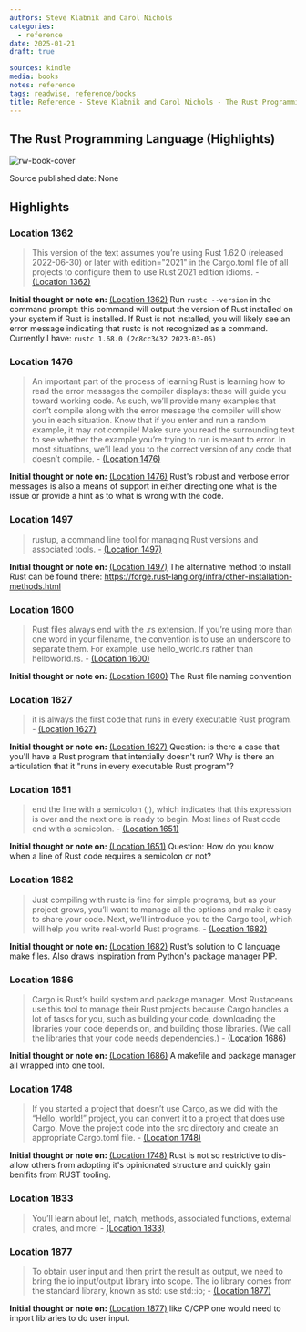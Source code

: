 ```yaml
---
authors: Steve Klabnik and Carol Nichols
categories:
  - reference
date: 2025-01-21
draft: true

sources: kindle
media: books
notes: reference
tags: readwise, reference/books
title: Reference - Steve Klabnik and Carol Nichols - The Rust Programming Language
---
```


## The Rust Programming Language (Highlights)

![rw-book-cover](https://m.media-amazon.com/images/I/71aCEjlQBoL._SY160.jpg)

Source published date: None

## Highlights

### Location 1362

> This version of the text assumes you’re using Rust 1.62.0 (released 2022-06-30) or later with edition="2021" in the Cargo.toml file of all projects to configure them to use Rust 2021 edition idioms.
> \- [(Location 1362)](https://readwise.io/to_kindle?action=open&asin=B0B7QTX8LL&location=1362)

**Initial thought or note on:** [(Location 1362)](https://readwise.io/to_kindle?action=open&asin=B0B7QTX8LL&location=1362)
Run `rustc --version` in the command prompt: this command will output the version of Rust installed on your system if Rust is installed. If Rust is not installed, you will likely see an error message indicating that rustc is not recognized as a command. Currently I have: `rustc 1.68.0 (2c8cc3432 2023-03-06)`

### Location 1476

> An important part of the process of learning Rust is learning how to read the error messages the compiler displays: these will guide you toward working code. As such, we’ll provide many examples that don’t compile along with the error message the compiler will show you in each situation. Know that if you enter and run a random example, it may not compile! Make sure you read the surrounding text to see whether the example you’re trying to run is meant to error. In most situations, we’ll lead you to the correct version of any code that doesn’t compile.
> \- [(Location 1476)](https://readwise.io/to_kindle?action=open&asin=B0B7QTX8LL&location=1476)

**Initial thought or note on:** [(Location 1476)](https://readwise.io/to_kindle?action=open&asin=B0B7QTX8LL&location=1476)
Rust's robust and verbose error messages is also a means of support in either directing one what is the issue or provide a hint as to what is wrong with the code.

### Location 1497

> rustup, a command line tool for managing Rust versions and associated tools.
> \- [(Location 1497)](https://readwise.io/to_kindle?action=open&asin=B0B7QTX8LL&location=1497)

**Initial thought or note on:** [(Location 1497)](https://readwise.io/to_kindle?action=open&asin=B0B7QTX8LL&location=1497)
The alternative method to install Rust can be found there: https://forge.rust-lang.org/infra/other-installation-methods.html

### Location 1600

> Rust files always end with the .rs extension. If you’re using more than one word in your filename, the convention is to use an underscore to separate them. For example, use hello_world.rs rather than helloworld.rs.
> \- [(Location 1600)](https://readwise.io/to_kindle?action=open&asin=B0B7QTX8LL&location=1600)

**Initial thought or note on:** [(Location 1600)](https://readwise.io/to_kindle?action=open&asin=B0B7QTX8LL&location=1600)
The Rust file naming convention

### Location 1627

> it is always the first code that runs in every executable Rust program.
> \- [(Location 1627)](https://readwise.io/to_kindle?action=open&asin=B0B7QTX8LL&location=1627)

**Initial thought or note on:** [(Location 1627)](https://readwise.io/to_kindle?action=open&asin=B0B7QTX8LL&location=1627)
Question: is there a case that you'll have a Rust program that intentially doesn't run? Why is there an articulation that it "runs in every executable Rust program"?

### Location 1651

> end the line with a semicolon (;), which indicates that this expression is over and the next one is ready to begin. Most lines of Rust code end with a semicolon.
> \- [(Location 1651)](https://readwise.io/to_kindle?action=open&asin=B0B7QTX8LL&location=1651)

**Initial thought or note on:** [(Location 1651)](https://readwise.io/to_kindle?action=open&asin=B0B7QTX8LL&location=1651)
Question: How do you know when a line of Rust code requires a semicolon or not?

### Location 1682

> Just compiling with rustc is fine for simple programs, but as your project grows, you’ll want to manage all the options and make it easy to share your code. Next, we’ll introduce you to the Cargo tool, which will help you write real-world Rust programs.
> \- [(Location 1682)](https://readwise.io/to_kindle?action=open&asin=B0B7QTX8LL&location=1682)

**Initial thought or note on:** [(Location 1682)](https://readwise.io/to_kindle?action=open&asin=B0B7QTX8LL&location=1682)
Rust's solution to C language make files. Also draws inspiration from Python's package manager PIP.

### Location 1686

> Cargo is Rust’s build system and package manager. Most Rustaceans use this tool to manage their Rust projects because Cargo handles a lot of tasks for you, such as building your code, downloading the libraries your code depends on, and building those libraries. (We call the libraries that your code needs dependencies.)
> \- [(Location 1686)](https://readwise.io/to_kindle?action=open&asin=B0B7QTX8LL&location=1686)

**Initial thought or note on:** [(Location 1686)](https://readwise.io/to_kindle?action=open&asin=B0B7QTX8LL&location=1686)
A makefile and package manager all wrapped into one tool.

### Location 1748

> If you started a project that doesn’t use Cargo, as we did with the “Hello, world!” project, you can convert it to a project that does use Cargo. Move the project code into the src directory and create an appropriate Cargo.toml file.
> \- [(Location 1748)](https://readwise.io/to_kindle?action=open&asin=B0B7QTX8LL&location=1748)

**Initial thought or note on:** [(Location 1748)](https://readwise.io/to_kindle?action=open&asin=B0B7QTX8LL&location=1748)
Rust is not so restrictive to dis-allow others from adopting it's opinionated structure and quickly gain benifits from RUST tooling.

### Location 1833

> You’ll learn about let, match, methods, associated functions, external crates, and more!
> \- [(Location 1833)](https://readwise.io/to_kindle?action=open&asin=B0B7QTX8LL&location=1833)

### Location 1877

> To obtain user input and then print the result as output, we need to bring the io input/output library into scope. The io library comes from the standard library, known as std: use std::io;
> \- [(Location 1877)](https://readwise.io/to_kindle?action=open&asin=B0B7QTX8LL&location=1877)

**Initial thought or note on:** [(Location 1877)](https://readwise.io/to_kindle?action=open&asin=B0B7QTX8LL&location=1877)
like C/CPP one would need to import libraries to do user input.
